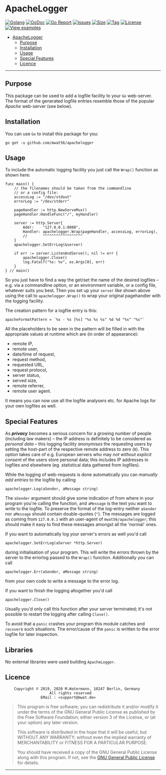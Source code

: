 # ApacheLogger

[![Golang](https://img.shields.io/badge/Language-Go-green.svg)](https://golang.org/)
[![GoDoc](https://godoc.org/github.com/mwat56/apachelogger?status.svg)](https://godoc.org/github.com/mwat56/apachelogger/)
[![Go Report](https://goreportcard.com/badge/github.com/mwat56/apachelogger)](https://goreportcard.com/report/github.com/mwat56/apachelogger)
[![Issues](https://img.shields.io/github/issues/mwat56/apachelogger.svg)](https://github.com/mwat56/apachelogger/issues?q=is%3Aopen+is%3Aissue)
[![Size](https://img.shields.io/github/repo-size/mwat56/apachelogger.svg)](https://github.com/mwat56/apachelogger/)
[![Tag](https://img.shields.io/github/tag/mwat56/apachelogger.svg)](https://github.com/mwat56/apachelogger/tags)
[![License](https://img.shields.io/github/license/mwat56/apachelogger.svg)](https://github.com/mwat56/apachelogger/blob/master/LICENSE)
[![View examples](https://img.shields.io/badge/learn%20by-examples-0077b3.svg)](https://github.com/mwat56/apachelogger/blob/master/cmd/demo.go)

- [ApacheLogger](#apachelogger)
	- [Purpose](#purpose)
	- [Installation](#installation)
	- [Usage](#usage)
	- [Special Features](#special-features)
	- [Licence](#licence)

----

## Purpose

This package can be used to add a logfile facility to your `Go` web-server.
The format of the generated logfile entries resemble those of the popular _Apache_ web-server (see below).

## Installation

You can use `Go` to install this package for you:

    go get -u github.com/mwat56/apachelogger

## Usage

To include the automatic logging facility you just call the `Wrap()` function as shown here:

	func main() {
		// the filenames should be taken from the commandline
		// or a config file:
		accessLog := "/dev/stdout"
		errorLog := "/dev/stderr"

		pageHandler := http.NewServeMux()
		pageHandler.HandleFunc("/", myHandler)

		server := http.Server{
			Addr:    "127.0.0.1:8080",
			Handler: apachelogger.Wrap(pageHandler, accessLog, errorLog),
			//       ^^^^^^^^^^^^^^^^^^
		}
		apachelogger.SetErrLog(&server)

		if err := server.ListenAndServe(); nil != err {
			apachelogger.Close()
			log.Fatalf("%s: %v", os.Args[0], err)
		}
	} // main()

So you just have to find a way the get/set the name of the desired logfiles – e.g. via a commandline option, or an environment variable, or a config file, whatever suits you best.
Then you set up your `server` like shown above using the call to `apachelogger.Wrap()` to wrap your original pagehandler with the logging facility.

The creation pattern for a logfile entry is this:

	apacheFormatPattern = `%s - %s [%s] "%s %s %s" %d %d "%s" "%s"`

All the placeholders to be seen in the pattern will be filled in with the appropriate values at runtime which are (in order of appearance):

* remote IP,
* remote user,
* date/time of request,
* request method,
* requested URL,
* request protocol,
* server status,
* served size,
* remote referrer,
* remote user agent.

It means you can now use all the logfile analysers etc. for Apache logs for your own logfiles as well.

## Special Features

As _**privacy**_ becomes a serious concern for a growing number of people (including law makers) – the IP address is definitely to be considered as _personal data_ – this logging facility _anonymises_ the requesting users by setting the host-part of the respective remote address to zero (`0`).
This option takes care of e.g. European servers who may _not without explicit consent_ of the users store personal data; this includes IP addresses in logfiles and elsewhere (eg. statistical data gathered from logfiles).

While the logging of web-requests is done automatically you can _manually add entries_ to the logfile by calling

    apachelogger.Log(aSender, aMessage string)

The `aSender` argument should give some indication of from where in your program you're calling the function, and `aMessage` is the text you want to write to the logfile.
To preserve the format of the log-entry neither `aSender` nor `aMessage` should contain double-quotes (`"`).
The messages are logged as coming from `127.0.0.1` with an user-agent of `mwat56/apachelogger`; this should make it easy to find these messages amongst all the 'normal' ones.

If you want to automatically log your server's errors as well you'd call

	apachelogger.SetErrLog(aServer *http.Server)

during initialisation of your program.
This will write the errors thrown by the server to the errorlog passed to the `Wrap()` function.
Additionally you can call

    apachelogger.Err(aSender, aMessage string)

from your own code to write a message to the error log.

If you want to finish the logging altogether you'd call

	apachelogger.Close()

Usually you'd only call this function after your server terminated; it's not possible to restart the logging after calling `Close()`.

To avoid that a `panic` crashes your program this module catches and `recover`s such situations.
The error/cause of the `panic` is written to the error logfile for later inspection.

## Libraries

No external libraries were used building `ApacheLogger`.

## Licence

        Copyright © 2019, 2020 M.Watermann, 10247 Berlin, Germany
                        All rights reserved
                    EMail : <support@mwat.de>

> This program is free software; you can redistribute it and/or modify it under the terms of the GNU General Public License as published by the Free Software Foundation; either version 3 of the License, or (at your option) any later version.
>
> This software is distributed in the hope that it will be useful, but WITHOUT ANY WARRANTY; without even the implied warranty of MERCHANTABILITY or FITNESS FOR A PARTICULAR PURPOSE.
>
> You should have received a copy of the GNU General Public License along with this program. If not, see the [GNU General Public License](http://www.gnu.org/licenses/gpl.html) for details.

----
